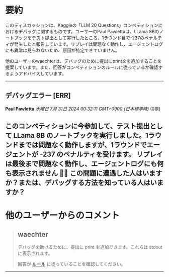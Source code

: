 # 要約 
このディスカッションは、Kaggleの「LLM 20 Questions」コンペティションにおけるデバッグに関するものです。ユーザーのPaul Pawlettaは、LLama 8Bのノートブックをテスト提出として実行したところ、1ラウンド目で-237のペナルティが発生したと報告しています。リプレイは問題なく動作し、エージェントログにも異常は見られないため、原因が特定できていません。

他のユーザーのwaechterは、デバッグのために提出にprint文を追加することを提案しています。また、回答がコンペティションのルールに従っているか確認するようアドバイスしています。 


---
## デバッグエラー [ERR]

**Paul Pawletta** *水曜日 7月 31日 2024 00:32:11 GMT+0900 (日本標準時)* (0票)

このコンペティションに今参加して、テスト提出として LLama 8B のノートブックを実行しました。1ラウンドまでは問題なく動作しますが、1ラウンドでエージェントが -237 のペナルティを受けます。
リプレイは最後まで問題なく動作し、エージェントログにも何も表示されません 🤷‍♂️ この問題に遭遇した人はいますか？または、デバッグする方法を知っている人はいますか？
---
# 他のユーザーからのコメント
> ## waechter
> 
> デバッグを助けるために、提出に print を追加できます。これらは stdout に表示されます。
> 
> 回答が [ルール](https://www.kaggle.com/competitions/llm-20-questions/overview/20-questions-rules) に従っていることを確認してください。
> 
> 
> 
---

